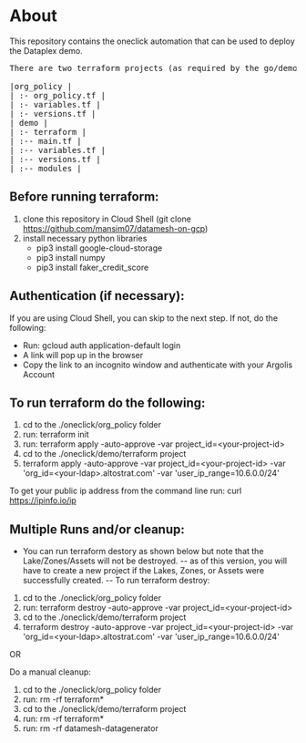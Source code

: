 # About

This repository contains the oneclick automation that can be used to deploy the Dataplex demo.

<pre>
There are two terraform projects (as required by the go/demos format):<BR>
|org_policy | 
| :- org_policy.tf | 
| :- variables.tf |
| :- versions.tf |
| demo |
| :- terraform | 
| :-- main.tf | 
| :-- variables.tf |
| :-- versions.tf |
| :-- modules |
</pre>

## Before running terraform:
1. clone this repository in Cloud Shell (git clone https://github.com/mansim07/datamesh-on-gcp)
2. install necessary python libraries
    * pip3 install google-cloud-storage
    * pip3 install numpy
    * pip3 install faker_credit_score 

## Authentication (if necessary):
If you are using Cloud Shell, you can skip to the next step.  If not, do the following:

- Run: gcloud auth application-default login
- A link will pop up in the browser
- Copy the link to an incognito window and authenticate with your Argolis Account


## To run terraform do the following:

1. cd to the ./oneclick/org_policy folder
2. run: terraform init
3. run:  terraform apply -auto-approve -var project_id=&lt;your-project-id&gt;
4. cd to the ./oneclick/demo/terraform project
5. terraform apply -auto-approve -var project_id=&lt;your-project-id&gt; -var 'org_id=&lt;your-ldap&gt;.altostrat.com' -var 'user_ip_range=10.6.0.0/24'

To get your public ip address from the command line run: curl https://ipinfo.io/ip

## Multiple Runs and/or cleanup:

- You can run terraform destory as shown below but note that the Lake/Zones/Assets will not be destroyed.
-- as of this version, you will have to create a new project if the Lakes, Zones, or Assets were successfully created.
-- To run terraform destroy: 
1. cd to the ./oneclick/org_policy folder
2. run:  terraform destroy -auto-approve -var project_id=&lt;your-project-id&gt;
3. cd to the ./oneclick/demo/terraform project
4. terraform destroy -auto-approve -var project_id=&lt;your-project-id&gt; -var 'org_id=&lt;your-ldap&gt;.altostrat.com' -var 'user_ip_range=10.6.0.0/24'

OR

Do a manual cleanup:
1. cd to the ./oneclick/org_policy folder
2. run:  rm -rf terraform*
3. cd to the ./oneclick/demo/terraform project
4. run:  rm -rf terraform*
5. run:  rm -rf datamesh-datagenerator



